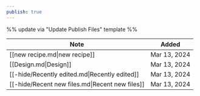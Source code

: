 ```yaml
---
publish: true
---
```

%% update via "Update Publish Files" template %% 

| Note                                            | Added        |
| ----------------------------------------------- | ------------ |
| [[new recipe.md\|new recipe]]                   | Mar 13, 2024 |
| [[Design.md\|Design]]                           | Mar 13, 2024 |
| [[-hide/Recently edited.md\|Recently edited]]   | Mar 13, 2024 |
| [[-hide/Recent new files.md\|Recent new files]] | Mar 13, 2024 |

